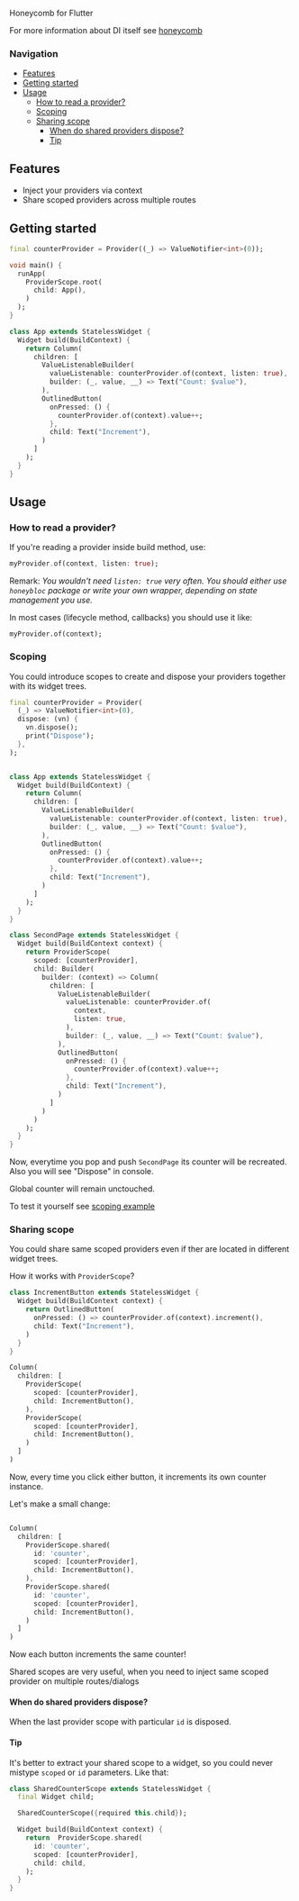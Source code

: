 Honeycomb for Flutter

For more information about DI itself see [honeycomb](https://github.com/AlexanderFarkas/honeycomb/tree/master/packages/honeycomb)


### Navigation
- [Features](#features)
- [Getting started](#getting-started)
- [Usage](#usage)
  - [How to read a provider?](#how-to-read-a-provider)
  - [Scoping](#scoping)
  - [Sharing scope](#sharing-scope)
    - [When do shared providers dispose?](#when-do-shared-providers-dispose)
    - [Tip](#tip)

## Features

- Inject your providers via context
- Share scoped providers across multiple routes

## Getting started

```dart
final counterProvider = Provider((_) => ValueNotifier<int>(0));

void main() {
  runApp(
    ProviderScope.root(
      child: App(),
    )
  );
}

class App extends StatelessWidget {
  Widget build(BuildContext) {
    return Column(
      children: [
        ValueListenableBuilder(
          valueListenable: counterProvider.of(context, listen: true),
          builder: (_, value, __) => Text("Count: $value"),
        ),
        OutlinedButton(
          onPressed: () {
            counterProvider.of(context).value++;
          },
          child: Text("Increment"),
        )
      ]
    );
  }
}
```

## Usage

### How to read a provider?
If you're reading a provider inside build method, use:
```dart
myProvider.of(context, listen: true); 
```

Remark: *You wouldn't need `listen: true` very often.
You should either use `honeybloc` package or write your own wrapper, depending on state management you use.*

In most cases (lifecycle method, callbacks) you should use it like:
```
myProvider.of(context);
```

### Scoping

You could introduce scopes to create and dispose your providers together with its widget trees.

```dart
final counterProvider = Provider(
  (_) => ValueNotifier<int>(0),
  dispose: (vn) {
    vn.dispose();
    print("Dispose");
  },
);


class App extends StatelessWidget {
  Widget build(BuildContext) {
    return Column(
      children: [
        ValueListenableBuilder(
          valueListenable: counterProvider.of(context, listen: true),
          builder: (_, value, __) => Text("Count: $value"),
        ),
        OutlinedButton(
          onPressed: () {
            counterProvider.of(context).value++;
          },
          child: Text("Increment"),
        )
      ]
    );
  }
}

class SecondPage extends StatelessWidget {
  Widget build(BuildContext context) {
    return ProviderScope(
      scoped: [counterProvider],
      child: Builder(
        builder: (context) => Column(
          children: [
            ValueListenableBuilder(
              valueListenable: counterProvider.of(
                context, 
                listen: true,
              ),
              builder: (_, value, __) => Text("Count: $value"),
            ),
            OutlinedButton(
              onPressed: () {
                counterProvider.of(context).value++;
              },
              child: Text("Increment"),
            )
          ]
        )
      )
    );
  }
}
```

Now, everytime you pop and push `SecondPage` its counter will be recreated. Also you will see "Dispose" in console.

Global counter will remain unctouched.

To test it yourself see [scoping example](https://github.com/AlexanderFarkas/honeycomb/tree/master/examples/scoping)

### Sharing scope
You could share same scoped providers even if ther are located in different widget trees.

How it works with `ProviderScope`?
```dart
class IncrementButton extends StatelessWidget {
  Widget build(BuildContext context) {
    return OutlinedButton(
      onPressed: () => counterProvider.of(context).increment(),
      child: Text("Increment"),
    )
  }
}

Column(
  children: [
    ProviderScope(
      scoped: [counterProvider],
      child: IncrementButton(),
    ),
    ProviderScope(
      scoped: [counterProvider],
      child: IncrementButton(),
    )
  ]
)
```

Now, every time you click either button, it increments its own counter instance.

Let's make a small change:
```dart

Column(
  children: [
    ProviderScope.shared(
      id: 'counter',
      scoped: [counterProvider],
      child: IncrementButton(),
    ),
    ProviderScope.shared(
      id: 'counter',
      scoped: [counterProvider],
      child: IncrementButton(),
    )
  ]
)
```

Now each button increments the same counter!

Shared scopes are very useful, when you need to inject same scoped provider on multiple routes/dialogs

#### When do shared providers dispose?
When the last provider scope with particular `id`  is disposed.

#### Tip
It's better to extract your shared scope to a widget, so you could never mistype `scoped` or `id` parameters. Like that:

```dart
class SharedCounterScope extends StatelessWidget {
  final Widget child;

  SharedCounterScope({required this.child});

  Widget build(BuildContext context) {
    return  ProviderScope.shared(
      id: 'counter',
      scoped: [counterProvider],
      child: child,
    );
  }
}
```


